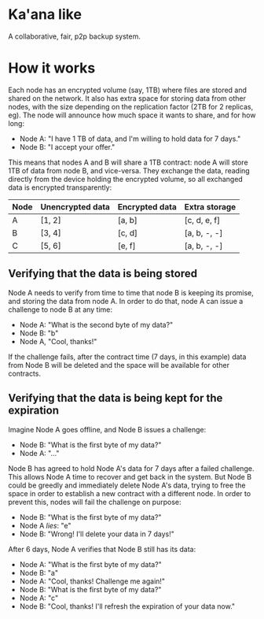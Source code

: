 # Ka'ana like

A collaborative, fair, p2p backup system.

# How it works                                                                  
                                                                                
Each node has an encrypted volume (say, 1TB) where files are stored and shared on the network. It also has extra space for storing data from other nodes, with the size depending on the replication factor (2TB for 2 replicas, eg). The node will announce how much space it wants to share, and for how long:

- Node A: "I have 1 TB of data, and I'm willing to hold data for 7 days."
- Node B: "I accept your offer."
                                                                                
This means that nodes A and B will share a 1TB contract: node A will store 1TB of data from node B, and vice-versa. They exchange the data, reading directly from the device holding the encrypted volume, so all exchanged data is encrypted transparently:

| Node | Unencrypted data | Encrypted data | Extra storage |
| ---- | ---------------- | -------------- | ------------- |
|  A   | [1, 2]           | [a, b]         | [c, d, e, f]  |
|  B   | [3, 4]           | [c, d]         | [a, b, -, -]  |
|  C   | [5, 6]           | [e, f]         | [a, b, -, -]  |

## Verifying that the data is being stored

Node A needs to verify from time to time that node B is keeping its promise, and storing the data from node A. In order to do that, node A can issue a challenge to node B at any time:

- Node A: "What is the second byte of my data?"
- Node B: "b"
- Node A, "Cool, thanks!"

If the challenge fails, after the contract time (7 days, in this example) data from Node B will be deleted and the space will be available for other contracts.

## Verifying that the data is being kept for the expiration

Imagine Node A goes offline, and Node B issues a challenge:

- Node B: "What is the first byte of my data?"
- Node A: "..."

Node B has agreed to hold Node A's data for 7 days after a failed challenge. This allows Node A time to recover and get back in the system. But Node B could be greedly and immediately delete Node A's data, trying to free the space in order to establish a new contract with a different node. In order to prevent this, nodes will fail the challenge on purpose:

- Node B: "What is the first byte of my data?"
- Node A *lies*: "e"
- Node B: "Wrong! I'll delete your data in 7 days!"

After 6 days, Node A verifies that Node B still has its data:

- Node A: "What is the first byte of my data?"
- Node B: "a"
- Node A: "Cool, thanks! Challenge me again!"
- Node B: "What is the first byte of my data?"
- Node A: "c"
- Node B: "Cool, thanks! I'll refresh the expiration of your data now."
